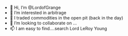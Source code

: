 - 👋 Hi, I’m @LordofGrange
- 👀 I’m interested in arbitrage 
- 🌱 I traded commodities in the open pit (back in the day)
- 💞️ I’m looking to collaborate on ...
- 📫 I am easy to find....search Lord LeRoy Young 

<!---
LordofGrange/LordofGrange is a ✨ special ✨ repository because its `README.md` (this file) appears on your GitHub profile.
You can click the Preview link to take a look at your changes.
--->

